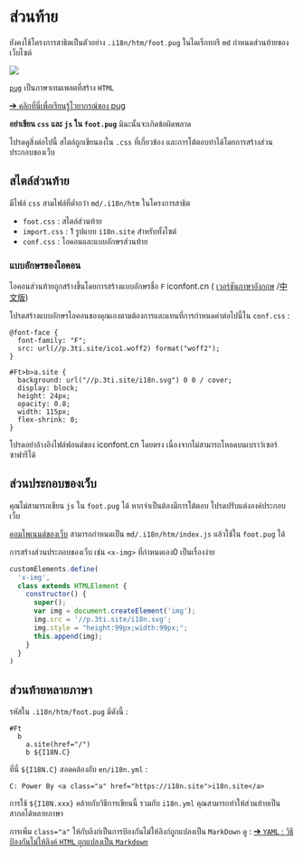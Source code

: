 # ส่วนท้าย

ยังคงใช้โครงการสาธิตเป็นตัวอย่าง `.i18n/htm/foot.pug` ในไดเร็กทอรี `md` กำหนดส่วนท้ายของเว็บไซต์

![](https://p.3ti.site/1721286077.avif)

[`pug`](https://pugjs.org) เป็นภาษาเทมเพลตที่สร้าง `HTML`

[➔ คลิกที่นี่เพื่อเรียนรู้ไวยากรณ์ของ pug](https://pugjs.org)

**อย่าเขียน `css` และ `js` ใน `foot.pug`** มิฉะนั้นจะเกิดข้อผิดพลาด

โปรดดูสิ่งต่อไปนี้ สไตล์ถูกเขียนลงใน `.css` ที่เกี่ยวข้อง และการโต้ตอบทำได้โดยการสร้างส่วนประกอบของเว็บ

## สไตล์ส่วนท้าย

มีไฟล์ `css` สามไฟล์ที่ต่ำกว่า `md/.i18n/htm` ในโครงการสาธิต

* `foot.css` : สไตล์ส่วนท้าย
* `import.css` : 1 รูปแบบ `i18n.site` สำหรับทั้งไซต์
* `conf.css` : ไอคอนและแบบอักษรส่วนท้าย

### แบบอักษรของไอคอน

ไอคอนส่วนท้ายถูกสร้างขึ้นโดยการสร้างแบบอักษรชื่อ `F` iconfont.cn ( [เวอร์ชันภาษาอังกฤษ](https://www.iconfont.cn/?lang=en-us) /[中文版](https://www.iconfont.cn/?lang=zh))

โปรดสร้างแบบอักษรไอคอนของคุณเองตามต้องการและแทนที่การกำหนดค่าต่อไปนี้ใน `conf.css` :

```
@font-face {
  font-family: "F";
  src: url(//p.3ti.site/ico1.woff2) format("woff2");
}

#Ft>b>a.site {
  background: url("//p.3ti.site/i18n.svg") 0 0 / cover;
  display: block;
  height: 24px;
  opacity: 0.8;
  width: 115px;
  flex-shrink: 0;
}
```

โปรดอย่าอ้างอิงไฟล์ฟอนต์ของ iconfont.cn โดยตรง เนื่องจากไม่สามารถโหลดบนเบราว์เซอร์ซาฟารีได้

## ส่วนประกอบของเว็บ

คุณไม่สามารถเขียน `js` ใน `foot.pug` ได้ หากจำเป็นต้องมีการโต้ตอบ โปรดปรับแต่งองค์ประกอบเว็บ

[คอมโพเนนต์ของเว็บ](https://www.freecodecamp.org/news/build-your-first-web-component/) สามารถกำหนดเป็น `md/.i18n/htm/index.js` แล้วใช้ใน `foot.pug` ได้

การสร้างส่วนประกอบของเว็บ เช่น `<x-img>` ที่กำหนดเอง0 เป็นเรื่องง่าย

```js
customElements.define(
  'x-img',
  class extends HTMLElement {
    constructor() {
      super();
      var img = document.createElement('img');
      img.src = '//p.3ti.site/i18n.svg';
      img.style = "height:99px;width:99px;";
      this.append(img);
    }
  }
)
```

## ส่วนท้ายหลายภาษา

รหัสใน `.i18n/htm/foot.pug` มีดังนี้ :

```
#Ft
  b
    a.site(href="/")
    b ${I18N.C}
```

ที่นี่ `${I18N.C}` สอดคล้องกับ `en/i18n.yml` :

```
C: Power By <a class="a" href="https://i18n.site">i18n.site</a>
```

การใช้ `${I18N.xxx}` คล้ายกับวิธีการเขียนนี้ รวมกับ `i18n.yml` คุณสามารถทำให้ส่วนท้ายเป็นสากลได้หลายภาษา

การเพิ่ม `class="a"` ให้กับลิงก์เป็นการป้องกันไม่ให้ลิงก์ถูกแปลงเป็น `MarkDown` ดู :
 [➔ `YAML` : วิธีป้องกันไม่ให้ลิงค์ `HTML` ถูกแปลงเป็น `Markdown`](/i18/qa#H2)